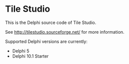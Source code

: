 # Tile Studio

This is the Delphi source code of Tile Studio.

See http://tilestudio.sourceforge.net/ for more information.

Supported Delphi versions are currently:

- Delphi 5
- Delphi 10.1 Starter
